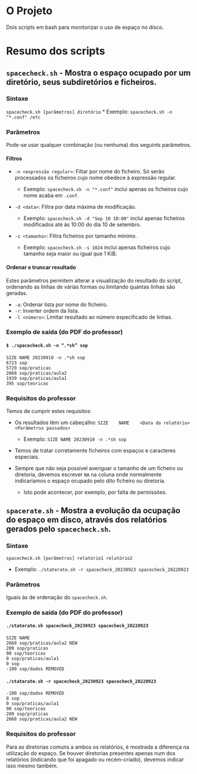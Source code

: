 O Projeto
=========

Dois scripts em bash para monitorizar o uso de espaço no disco.


Resumo dos scripts
==================

## `spacecheck.sh` - Mostra o espaço ocupado por um diretório, seus subdiretórios e ficheiros.

### Sintaxe

`spacecheck.sh [parâmetros] diretório`
    * Exemplo: `spacecheck.sh -n "*.conf" /etc`

### Parâmetros

Pode-se usar qualquer combinação (ou nenhuma) dos seguints parâmetros.

#### Filtros

* `-n <expressão regular>`: Filtar por nome do ficheiro. Só serão processados os ficheiros cujo nome obedece à expressão regular.
    * Exemplo: `spacecheck.sh -n "*.conf"` inclui apenas os ficheiros cujo nome acaba em `.conf`.

* `-d <data>`: Filtra por data máxima de modificação.
    * Exemplo: `spacecheck.sh -d "Sep 10 10:00"` inclui apenas ficheiros modificados até às 10:00 do dia 10 de setembro.

* `-s <tamanho>`: Filtra ficheiros por tamanho mínimo.
    * Exemplo: `spacecheck.sh -s 1024` inclui apenas ficheiros cujo tamanho seja maior ou igual que 1 KiB.


#### Ordenar e truncar resultado

Estes parâmetros permitem alterar a visualização do resultado do script, ordenando as linhas de várias formas ou limitando quantas linhas são geradas.

* `-a`: Ordenar lista por nome do ficheiro.
* `-r`: Inverter ordem da lista.
* `-l <número>`: Limitar resultado ao número especificado de linhas.

### Exemplo de saída (do PDF do professor)

#### ```$ ./spacecheck.sh -n “.*sh” sop```

```
SIZE NAME 20230910 -n .*sh sop
6723 sop
5729 sop/praticas
2668 sop/praticas/aula2
1939 sop/praticas/aula1
395 sop/teoricas
```

### Requisitos do professor

Temos de cumprir estes requisitos:

* Os resultados têm um cabeçalho: `SIZE    NAME    <Data do relatório> <Parâmetros passados>`
    * Exemplo: `SIZE NAME 20230910 -n .*sh sop`
    
* Temos de tratar corretamente ficheiros com espaços e caracteres especiais.

* Sempre que não seja possível averiguar o tamanho de um ficheiro ou diretoria, devemos escrever `NA` na coluna onde normalmente indicaríamos o espaço ocupado pelo dito ficheiro ou diretoria.
    * Isto pode acontecer, por exemplo, por falta de permissões.



## `spacerate.sh` - Mostra a evolução da ocupação do espaço em disco, através dos relatórios gerados pelo `spacecheck.sh`.

### Sintaxe

`spacecheck.sh [parâmetros] relatório1 relatório2`

* Exemplo: `./staterate.sh -r spacecheck_20230923 spacecheck_20220923`

### Parâmetros

Iguais às de ordenação do `spacecheck.sh`.

### Exemplo de saída (do PDF do professor)

#### `./staterate.sh spacecheck_20230923 spacecheck_20220923`

```
SIZE NAME
2668 sop/praticas/aula2 NEW
209 sop/praticas
90 sop/teoricas
0 sop/praticas/aula1
0 sop
-100 sop/dados REMOVED
```

#### `./staterate.sh -r spacecheck_20230923 spacecheck_20220923`

```SIZE NAME
-100 sop/dados REMOVED
0 sop
0 sop/praticas/aula1
90 sop/teoricas
209 sop/praticas
2668 sop/praticas/aula2 NEW
```

### Requisitos do professor

Para as diretorias comuns a ambos os relatórios, é mostrada a diferença na utilização do espaço. Se houver diretorias presentes apenas num dos relatórios (indicando que foi apagado ou recém-criado), devemos indicar isso mesmo também.
